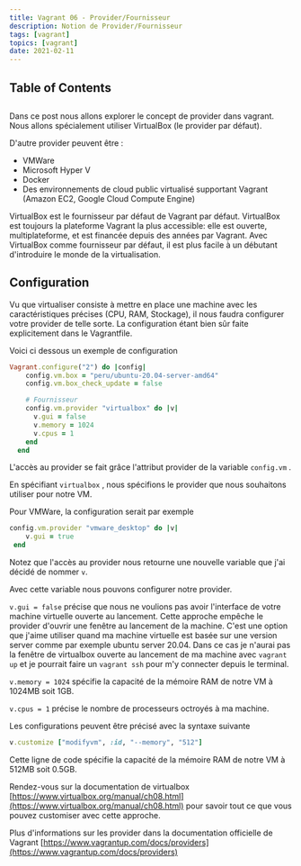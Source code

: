 ```yaml
---
title: Vagrant 06 - Provider/Fournisseur
description: Notion de Provider/Fournisseur
tags: [vagrant]
topics: [vagrant]
date: 2021-02-11
---
```


## Table of Contents

##

Dans ce post nous allons explorer le concept de provider dans vagrant. Nous allons spécialement utiliser VirtualBox (le provider par défaut).

D'autre provider peuvent être :

- VMWare
- Microsoft Hyper V
- Docker
- Des environnements de cloud public virtualisé supportant Vagrant (Amazon EC2, Google Cloud Compute Engine)

VirtualBox est le fournisseur par défaut de Vagrant par défaut. VirtualBox est toujours la plateforme Vagrant la plus accessible: elle est ouverte, multiplateforme, et est financée depuis des années par Vagrant. Avec VirtualBox comme fournisseur par défaut, il est plus facile à un débutant d'introduire le monde de la virtualisation.

## Configuration

Vu que virtualiser consiste à mettre en place une machine avec les caractéristiques précises (CPU, RAM, Stockage), il nous faudra configurer votre provider de telle sorte. La configuration étant bien sûr faite explicitement dans le Vagrantfile.

Voici ci dessous un exemple de configuration

```ruby
Vagrant.configure("2") do |config|
    config.vm.box = "peru/ubuntu-20.04-server-amd64"
    config.vm.box_check_update = false

    # Fournisseur
    config.vm.provider "virtualbox" do |v|
      v.gui = false
      v.memory = 1024
      v.cpus = 1
    end
  end
```

L'accès au provider se fait grâce l'attribut provider de la variable `config.vm` .

En spécifiant `virtualbox` , nous spécifions le provider que nous souhaitons utiliser pour notre VM.

Pour VMWare, la configuration serait par exemple

```ruby
config.vm.provider "vmware_desktop" do |v|
    v.gui = true
 end
```

Notez que l'accès au provider nous retourne une nouvelle variable que j'ai décidé de nommer `v`.

Avec cette variable nous pouvons configurer notre provider.

`v.gui = false` précise que nous ne voulions pas avoir l'interface de votre machine virtuelle ouverte au lancement. Cette approche empêche le provider d'ouvrir une fenêtre au lancement de la machine. C'est une option que j'aime utiliser quand ma machine virtuelle est basée sur une version server comme par exemple ubuntu server 20.04. Dans ce cas je n'aurai pas la fenêtre de virtualbox ouverte au lancement de ma machine avec `vagrant up` et je pourrait faire un `vagrant ssh` pour m'y connecter depuis le terminal.

`v.memory = 1024` spécifie la capacité de la mémoire RAM de notre VM à 1024MB soit 1GB.

`v.cpus = 1` précise le nombre de processeurs octroyés à ma machine.

Les configurations peuvent être précisé avec la syntaxe suivante

```ruby
v.customize ["modifyvm", :id, "--memory", "512"]
```

Cette ligne de code spécifie la capacité de la mémoire RAM de notre VM à 512MB soit 0.5GB.

Rendez-vous sur la documentation de virtualbox [https://www.virtualbox.org/manual/ch08.html](https://www.virtualbox.org/manual/ch08.html) pour savoir tout ce que vous pouvez customiser avec cette approche.

Plus d'informations sur les provider dans la documentation officielle de Vagrant [https://www.vagrantup.com/docs/providers](https://www.vagrantup.com/docs/providers)
